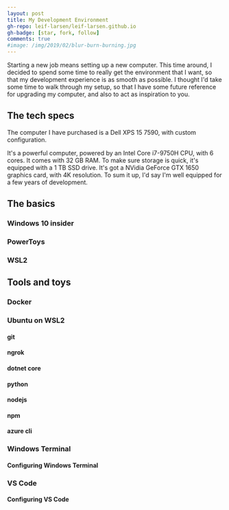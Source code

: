 ```yaml
---
layout: post
title: My Development Environment 
gh-repo: leif-larsen/leif-larsen.github.io
gh-badge: [star, fork, follow]
comments: true
#image: /img/2019/02/blur-burn-burning.jpg
---
```


Starting a new job means setting up a new computer. This time around, I decided to spend some time to really get the environment that I want, so that my development experience is as smooth as possible. I thought I'd take some time to walk through my setup, so that I have some future reference for upgrading my computer, and also to act as inspiration to you.

## The tech specs

The computer I have purchased is a Dell XPS 15 7590, with custom configuration.

It's a powerful computer, powered by an Intel Core i7-9750H CPU, with 6 cores. It comes with 32 GB RAM. To make sure storage is quick, it's equipped with a 1 TB SSD drive. It's got a NVidia GeForce GTX 1650 graphics card, with 4K resolution. To sum it up, I'd say I'm well equipped for a few years of development.

## The basics

### Windows 10 insider
### PowerToys
### WSL2

## Tools and toys

### Docker

### Ubuntu on WSL2

#### git

#### ngrok

#### dotnet core

#### python

#### nodejs

#### npm

#### azure cli

### Windows Terminal

#### Configuring Windows Terminal

### VS Code

#### Configuring VS Code 